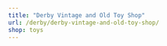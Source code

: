 ```yaml
---
title: "Derby Vintage and Old Toy Shop"
url: /derby/derby-vintage-and-old-toy-shop/
shop: toys
---
```

